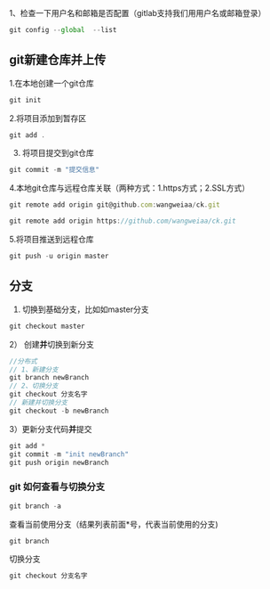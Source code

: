 1、检查一下用户名和邮箱是否配置（gitlab支持我们用用户名或邮箱登录）

```js
git config --global  --list
```

## git新建仓库并上传

1.在本地创建一个git仓库

~~~js
git init
~~~

2.将项目添加到暂存区

~~~js
git add .
~~~

3. 将项目提交到git仓库

~~~js
git commit -m "提交信息" 
~~~

4.本地git仓库与远程仓库关联（两种方式：1.https方式；2.SSL方式）

~~~js
git remote add origin git@github.com:wangweiaa/ck.git
~~~

~~~js
git remote add origin https://github.com/wangweiaa/ck.git
~~~

5.将项目推送到远程仓库

~~~js
git push -u origin master
~~~

## 分支

1) 切换到基础分支，比如如master分支

~~~js
git checkout master
~~~

2） 创建**并**切换到新分支

~~~js
//分布式
// 1、新建分支
git branch newBranch
// 2、切换分支
git checkout 分支名字
// 新建并切换分支
git checkout -b newBranch

~~~

3）更新分支代码**并**提交

~~~js
git add *
git commit -m "init newBranch"
git push origin newBranch
~~~

### git 如何查看与切换分支

~~~js
git branch -a
~~~

查看当前使用分支（结果列表前面*号，代表当前使用的分支)

~~~js
git branch
~~~

切换分支

~~~js
git checkout 分支名字
~~~

